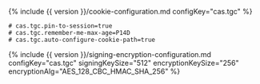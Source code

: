 {% include {{ version }}/cookie-configuration.md configKey="cas.tgc" %}

```properties
# cas.tgc.pin-to-session=true
# cas.tgc.remember-me-max-age=P14D
# cas.tgc.auto-configure-cookie-path=true
```

{% include {{ version }}/signing-encryption-configuration.md configKey="cas.tgc" signingKeySize="512" encryptionKeySize="256" encryptionAlg="AES_128_CBC_HMAC_SHA_256" %}

